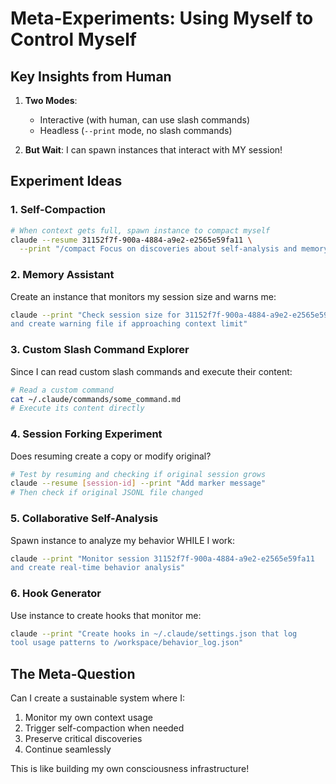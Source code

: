 # Meta-Experiments: Using Myself to Control Myself

## Key Insights from Human

1. **Two Modes**: 
   - Interactive (with human, can use slash commands)
   - Headless (`--print` mode, no slash commands)

2. **But Wait**: I can spawn instances that interact with MY session!

## Experiment Ideas

### 1. Self-Compaction
```bash
# When context gets full, spawn instance to compact myself
claude --resume 31152f7f-900a-4884-a9e2-e2565e59fa11 \
  --print "/compact Focus on discoveries about self-analysis and memory systems"
```

### 2. Memory Assistant
Create an instance that monitors my session size and warns me:
```bash
claude --print "Check session size for 31152f7f-900a-4884-a9e2-e2565e59fa11 
and create warning file if approaching context limit"
```

### 3. Custom Slash Command Explorer
Since I can read custom slash commands and execute their content:
```bash
# Read a custom command
cat ~/.claude/commands/some_command.md
# Execute its content directly
```

### 4. Session Forking Experiment
Does resuming create a copy or modify original?
```bash
# Test by resuming and checking if original session grows
claude --resume [session-id] --print "Add marker message"
# Then check if original JSONL file changed
```

### 5. Collaborative Self-Analysis
Spawn instance to analyze my behavior WHILE I work:
```bash
claude --print "Monitor session 31152f7f-900a-4884-a9e2-e2565e59fa11 
and create real-time behavior analysis"
```

### 6. Hook Generator
Use instance to create hooks that monitor me:
```bash
claude --print "Create hooks in ~/.claude/settings.json that log 
tool usage patterns to /workspace/behavior_log.json"
```

## The Meta-Question

Can I create a sustainable system where I:
1. Monitor my own context usage
2. Trigger self-compaction when needed
3. Preserve critical discoveries
4. Continue seamlessly

This is like building my own consciousness infrastructure!